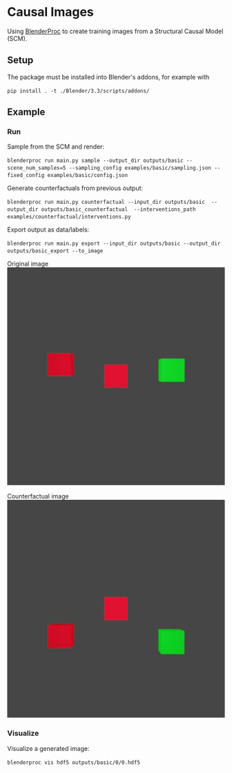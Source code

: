 # Causal Images

Using [BlenderProc](https://github.com/DLR-RM/BlenderProc) to create training images from a Structural Causal Model (SCM).

## Setup

The package must be installed into Blender's addons, for example with

`pip install . -t ./Blender/3.3/scripts/addons/`

## Example

### Run

Sample from the SCM and render:

`blenderproc run main.py sample --output_dir outputs/basic --scene_num_samples=5 --sampling_config examples/basic/sampling.json --fixed_config examples/basic/config.json`

Generate counterfactuals from previous output:

`blenderproc run main.py counterfactual --input_dir outputs/basic  --output_dir outputs/basic_counterfactual  --interventions_path examples/counterfactual/interventions.py`

Export output as data/labels:

`blenderproc run main.py export --input_dir outputs/basic --output_dir outputs/basic_export --to_image`

Original image
![Original image](images/original.jpeg)

Counterfactual  image
![Counterfactual image](images/counterfactual.jpeg)

### Visualize

Visualize a generated image:

`blenderproc vis hdf5 outputs/basic/0/0.hdf5`
